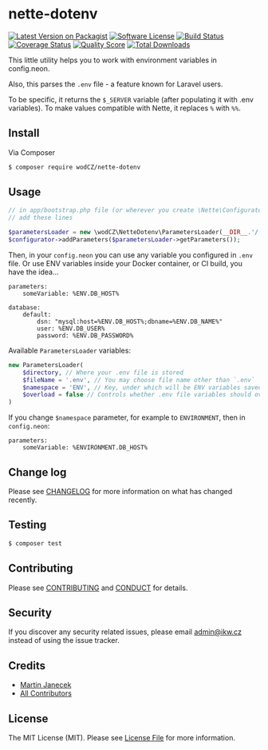 # nette-dotenv

[![Latest Version on Packagist][ico-version]][link-packagist]
[![Software License][ico-license]](LICENSE.md)
[![Build Status][ico-travis]][link-travis]
[![Coverage Status][ico-scrutinizer]][link-scrutinizer]
[![Quality Score][ico-code-quality]][link-code-quality]
[![Total Downloads][ico-downloads]][link-downloads]

This little utility helps you to work with environment variables in config.neon.

Also, this parses the `.env` file - a feature known for Laravel users.

To be specific, it returns the `$_SERVER` variable (after populating it with .env variables).
To make values compatible with Nette, it replaces `%` with `%%`.

## Install

Via Composer

``` bash
$ composer require wodCZ/nette-dotenv
```

## Usage

```php
// in app/bootstrap.php file (or wherever you create \Nette\Configurator)
// add these lines

$parametersLoader = new \wodCZ\NetteDotenv\ParametersLoader(__DIR__.'/../'))
$configurator->addParameters($parametersLoader->getParameters());

```

Then, in your `config.neon` you can use any variable you configured in `.env` file.
Or use ENV variables inside your Docker container, or CI build, you have the idea...

```neon
parameters:
    someVariable: %ENV.DB_HOST%

database:
    default:
        dsn: "mysql:host=%ENV.DB_HOST%;dbname=%ENV.DB_NAME%"
        user: %ENV.DB_USER%
        password: %ENV.DB_PASSWORD%
```

Available `ParametersLoader` variables:
```php
new ParametersLoader(
    $directory, // Where your .env file is stored
    $fileName = '.env', // You may choose file name other than `.env` 
    $namespace = 'ENV', // Key, under which will be ENV variables saved to Nette parameters
    $overload = false // Controls whether .env file variables should override existing ENV variables
)
```

If you change `$namespace` parameter, for example to `ENVIRONMENT`, then in `config.neon`:

```neon
parameters:
	someVariable: %ENVIRONMENT.DB_HOST%
```

## Change log

Please see [CHANGELOG](CHANGELOG.md) for more information on what has changed recently.

## Testing

``` bash
$ composer test
```

## Contributing

Please see [CONTRIBUTING](CONTRIBUTING.md) and [CONDUCT](CONDUCT.md) for details.

## Security

If you discover any security related issues, please email admin@ikw.cz instead of using the issue tracker.

## Credits

- [Martin Janecek][link-author]
- [All Contributors][link-contributors]

## License

The MIT License (MIT). Please see [License File](LICENSE.md) for more information.

[ico-version]: https://img.shields.io/packagist/v/wodCZ/nette-dotenv.svg?style=flat-square
[ico-license]: https://img.shields.io/badge/license-MIT-brightgreen.svg?style=flat-square
[ico-travis]: https://img.shields.io/travis/wodCZ/nette-dotenv/master.svg?style=flat-square
[ico-scrutinizer]: https://img.shields.io/scrutinizer/coverage/g/wodCZ/nette-dotenv.svg?style=flat-square
[ico-code-quality]: https://img.shields.io/scrutinizer/g/wodCZ/nette-dotenv.svg?style=flat-square
[ico-downloads]: https://img.shields.io/packagist/dt/wodCZ/nette-dotenv.svg?style=flat-square

[link-packagist]: https://packagist.org/packages/wodCZ/nette-dotenv
[link-travis]: https://travis-ci.org/wodCZ/nette-dotenv
[link-scrutinizer]: https://scrutinizer-ci.com/g/wodCZ/nette-dotenv/code-structure
[link-code-quality]: https://scrutinizer-ci.com/g/wodCZ/nette-dotenv
[link-downloads]: https://packagist.org/packages/wodCZ/nette-dotenv
[link-author]: https://github.com/wodCZ
[link-contributors]: ../../contributors

